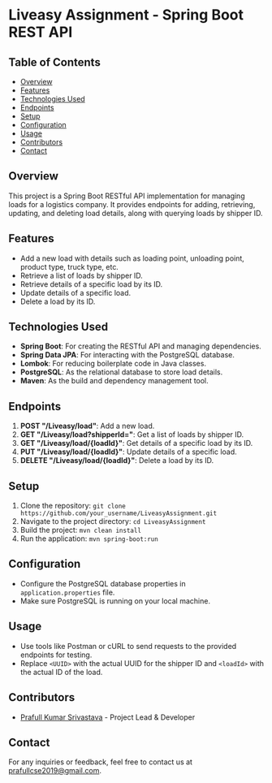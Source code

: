 # Liveasy Assignment - Spring Boot REST API

## Table of Contents
- [Overview](#overview)
- [Features](#features)
- [Technologies Used](#technologies-used)
- [Endpoints](#endpoints)
- [Setup](#setup)
- [Configuration](#configuration)
- [Usage](#usage)
- [Contributors](#contributors)
- [Contact](#contact)

## Overview
This project is a Spring Boot RESTful API implementation for managing loads for a logistics company. It provides endpoints for adding, retrieving, updating, and deleting load details, along with querying loads by shipper ID.

## Features
- Add a new load with details such as loading point, unloading point, product type, truck type, etc.
- Retrieve a list of loads by shipper ID.
- Retrieve details of a specific load by its ID.
- Update details of a specific load.
- Delete a load by its ID.

## Technologies Used
- **Spring Boot**: For creating the RESTful API and managing dependencies.
- **Spring Data JPA**: For interacting with the PostgreSQL database.
- **Lombok**: For reducing boilerplate code in Java classes.
- **PostgreSQL**: As the relational database to store load details.
- **Maven**: As the build and dependency management tool.

## Endpoints
1. **POST "/Liveasy/load"**: Add a new load.
2. **GET "/Liveasy/load?shipperId=<shipperId>"**: Get a list of loads by shipper ID.
3. **GET "/Liveasy/load/{loadId}"**: Get details of a specific load by its ID.
4. **PUT "/Liveasy/load/{loadId}"**: Update details of a specific load.
5. **DELETE "/Liveasy/load/{loadId}"**: Delete a load by its ID.

## Setup
1. Clone the repository: `git clone https://github.com/your_username/LiveasyAssignment.git`
2. Navigate to the project directory: `cd LiveasyAssignment`
3. Build the project: `mvn clean install`
4. Run the application: `mvn spring-boot:run`

## Configuration
- Configure the PostgreSQL database properties in `application.properties` file.
- Make sure PostgreSQL is running on your local machine.

## Usage
- Use tools like Postman or cURL to send requests to the provided endpoints for testing.
- Replace `<UUID>` with the actual UUID for the shipper ID and `<loadId>` with the actual ID of the load.

## Contributors
- [Prafull Kumar Srivastava](https://github.com/praful-srivastava/) - Project Lead & Developer


## Contact
For any inquiries or feedback, feel free to contact us at [prafullcse2019@gmail.com](mailto:prafullcse2019@gmail.com).
